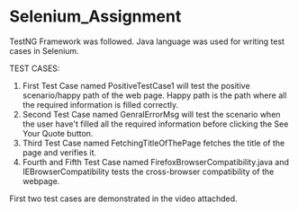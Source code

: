 # Selenium_Assignment

TestNG Framework was followed. 
Java language was used for writing test cases in Selenium.

TEST CASES:
1) First Test Case named PositiveTestCase1 will test the positive scenario/happy path of the web page. Happy path is the path where all the required information is filled correctly.
2) Second Test Case named GenralErrorMsg will test the scenario when the user have't filled all the required information before clicking the See Your Quote button.
3) Third Test Case named FetchingTitleOfThePage fetches the title of the page and verifies it.
4) Fourth and Fifth Test Case named FirefoxBrowserCompatibility.java and IEBrowserCompatibility tests the cross-browser compatibility of the webpage.

First two test cases are demonstrated in the video attachded.
